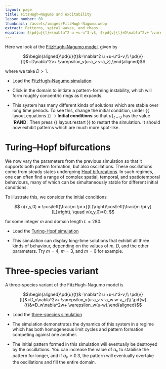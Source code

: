 ```yaml
---
layout: page
title: FitzHugh–Nagumo and excitability
lesson_number: 80
thumbnail: /assets/images/FitzHugh-Nagumo.webp
extract: Patterns, spiral waves, and chaos
equation: $\pd{u}{t}=\nabla^2 u +u-u^3-v$, $\pd{v}{t}=D\nabla^2v+ \varepsilon_v(u-a_v v-a_z)$
---
```

Here we look at the  [FitzHugh–Nagumo model](https://en.wikipedia.org/wiki/FitzHugh%E2%80%93Nagumo_model), given by 

$$\begin{aligned}\pd{u}{t}&=\nabla^2 u +u-u^3-v,\\ \pd{v}{t}&=D\nabla^2v+ \varepsilon_v(u-a_v v-a_z),\end{aligned}$$

where we take $D>1$.

* Load the [FitzHugh–Nagumo simulation](/sim/?preset=FitzHugh-Nagumo) 

* Click in the domain to initiate a pattern-forming instability, which will form roughly concentric rings as it expands.

* This system has many different kinds of solutions which are stable over long time periods. To see this, change the initial condition, under <span class='click_sequence'>{{ layout.equations }} → **Initial conditions**</span> so that $u\|_{t=0}$ has the value '**RAND**'.  Then press {{ layout.restart }} to restart the simulation. It should now exhibit patterns which are much more spot-like.

# Turing–Hopf bifurcations

We now vary the parameters from the previous simulation so that it supports both pattern formation, but also oscillations. These oscillations come from steady states undergoing [Hopf bifurcations](https://en.wikipedia.org/wiki/Hopf_bifurcation). In such regimes, one can often find a range of complex spatial, temporal, and spatiotemporal behaviours, many of which can be simultaneously stable for different initial conditions. 

To illustrate this, we consider the initial conditions

$$
u(x,y,0) = \cos\left(\frac{m \pi x}{L}\right)\cos\left(\frac{m \pi y}{L}\right), \quad v(x,y,0)=0,
$$

for some integer $m$ and domain length $L=280$. 

* Load the [Turing-Hopf simulation](/sim/?preset=FitzHugh-Nagumo-Hopf)

* This simulation can display long-time solutions that exhibit all three kinds of behaviour, depending on the values of $m$, $D$, and the other parameters. Try $m=4$, $m=3$, and $m=6$ for example.

# Three-species variant

A three-species variant of the FitzHugh–Nagumo model is 

$$\begin{aligned}\pd{u}{t}&=\nabla^2 u +u-u^3-v,\\ \pd{v}{t}&=D_v\nabla^2v+ \varepsilon_v(u-a_v v-a_w w-a_z)\\ \pd{w}{t}&=D_w\nabla^2w+ \varepsilon_w(u-w).\end{aligned}$$

* Load the [three-species simulation](/sim/?preset=FitzHugh-Nagumo-3) 

* The simulation demonstrates the dynamics of this system in a regime which has both homogeneous limit cycles and pattern formation competing against one another.

* The initial pattern formed in this simulation will eventually be destroyed by the oscillations. You can increase the value of $a_v$ to stabilise the pattern for longer, and if $a_v \geq 0.3$, the pattern will eventually overtake the oscillations and fill the entire domain.

